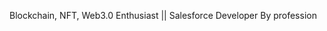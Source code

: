 Blockchain, NFT, Web3.0 Enthusiast
|| Salesforce Developer By profession
<!---
Divyanshu/Divaysnhu is a ✨ special ✨ repository because its `README.md` (this file) appears on your GitHub profile.
You can click the Preview link to take a look at your changes.
--->
